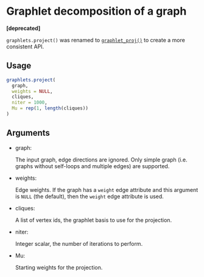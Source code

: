 # Graphlet decomposition of a graph

**\[deprecated\]**

`graphlets.project()` was renamed to
[`graphlet_proj()`](https://r.igraph.org/reference/graphlet_basis.md) to
create a more consistent API.

## Usage

``` r
graphlets.project(
  graph,
  weights = NULL,
  cliques,
  niter = 1000,
  Mu = rep(1, length(cliques))
)
```

## Arguments

- graph:

  The input graph, edge directions are ignored. Only simple graph (i.e.
  graphs without self-loops and multiple edges) are supported.

- weights:

  Edge weights. If the graph has a `weight` edge attribute and this
  argument is `NULL` (the default), then the `weight` edge attribute is
  used.

- cliques:

  A list of vertex ids, the graphlet basis to use for the projection.

- niter:

  Integer scalar, the number of iterations to perform.

- Mu:

  Starting weights for the projection.
